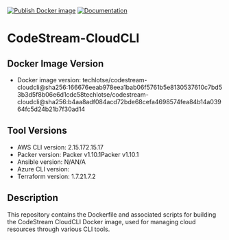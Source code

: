 [![Publish Docker image](https://github.com/techlotse/codestream-cloudcli/actions/workflows/container-build.yml/badge.svg)](https://github.com/techlotse/codestream-cloudcli/actions/workflows/container-build.yml)   [![Documentation](https://github.com/techlotse/codestream-cloudcli/actions/workflows/update-docs.yml/badge.svg)](https://github.com/techlotse/codestream-cloudcli/actions/workflows/update-docs.yml)  
# CodeStream-CloudCLI
## Docker Image Version

- Docker image version: techlotse/codestream-cloudcli@sha256:166676eeab978eea1bab06f5761b5e8130537610c7bd53b3d5f8b06e6d1cdc58techlotse/codestream-cloudcli@sha256:b4aa8adf084acd72bde68cefa4698574fea84b14a03964fc5d24b21b7f30ad14

## Tool Versions

- AWS CLI version: 2.15.172.15.17
- Packer version: Packer v1.10.1Packer v1.10.1
- Ansible version: N/AN/A
- Azure CLI version: 
- Terraform version: 1.7.21.7.2

## Description

This repository contains the Dockerfile and associated scripts for building the CodeStream CloudCLI Docker image, used for managing cloud resources through various CLI tools.